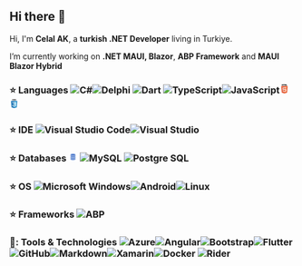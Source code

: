 ## Hi there 👋
Hi, I'm **Celal AK**, a **turkish .NET Developer** living in Turkiye. 

I’m currently working on **.NET MAUI, Blazor**, **ABP Framework** and **MAUI Blazor Hybrid**

### :star: Languages          <img width="16" height="16" alt="C#" src="https://github.com/get-icon/geticon/blob/master/icons/c-sharp.svg"><img width="16" height="16" alt="Delphi" src="https://github.com/get-icon/geticon/blob/master/icons/delphi.svg"> <img width="16" height="16" alt="Dart" src="https://github.com/get-icon/geticon/blob/master/icons/dart.svg"> <img width="16" height="16" alt="TypeScript" src="https://github.com/get-icon/geticon/blob/master/icons/typescript-icon.svg"><img width="16" height="16" alt="JavaScript" src="https://github.com/get-icon/geticon/blob/master/icons/javascript.svg"><img width="16" height="16" alt="HTML" src="https://raw.githubusercontent.com/github/explore/80688e429a7d4ef2fca1e82350fe8e3517d3494d/topics/html/html.png"><img width="16" height="16" alt="css" src="https://raw.githubusercontent.com/github/explore/80688e429a7d4ef2fca1e82350fe8e3517d3494d/topics/css/css.png"> 

### :star: IDE                <img width="16" height="16" alt="Visual Studio Code" src="https://github.com/get-icon/geticon/blob/master/icons/visual-studio-code.svg"><img width="16" height="16" alt="Visual Studio" src="https://github.com/get-icon/geticon/blob/master/icons/visual-studio.svg">

### :star: Databases          <img width="16" height="16" alt="Sql" src="https://raw.githubusercontent.com/github/explore/80688e429a7d4ef2fca1e82350fe8e3517d3494d/topics/sql/sql.png"> <img width="16" height="16" alt="MySQL" src="https://github.com/get-icon/geticon/blob/master/icons/mysql.svg"> <img width="16" height="16" alt="Postgre SQL" src="https://github.com/get-icon/geticon/blob/master/icons/postgresql.svg">

### :star: OS                 <img width="16" height="16" alt="Microsoft Windows" src="https://github.com/get-icon/geticon/blob/master/icons/microsoft-windows.svg"><img width="16" height="16" alt="Android" src="https://github.com/get-icon/geticon/blob/master/icons/android-icon.svg"><img width="16" height="16" alt="Linux" src="https://github.com/get-icon/geticon/blob/master/icons/linux-tux.svg">

### :star: Frameworks         <img width="16" height="16" alt="ABP" src="https://avatars.githubusercontent.com/u/42068324?s=200&v=4">

### 🧰: Tools & Technologies <img width="16" height="16" alt="Azure" src="https://github.com/get-icon/geticon/blob/master/icons/azure-icon.svg"><img width="16" height="16" alt="Angular" src="https://github.com/get-icon/geticon/blob/master/icons/angular-icon.svg"><img width="16" height="16" alt="Bootstrap" src="https://github.com/get-icon/geticon/blob/master/icons/bootstrap.svg"><img width="16" height="16" alt="Flutter" src="https://github.com/get-icon/geticon/blob/master/icons/flutter.svg"><img width="16" height="16" alt="GitHub" src="https://github.com/get-icon/geticon/blob/master/icons/github.svg"><img width="16" height="16" alt="Markdown" src="https://github.com/get-icon/geticon/blob/master/icons/markdown.svg"><img width="16" height="16" alt="Xamarin" src="https://github.com/get-icon/geticon/blob/master/icons/xamarin.svg"><img width="16" height="16" alt="Docker" src="https://github.com/get-icon/geticon/blob/master/icons/docker-icon.svg"> <img width="16" height="16" alt="Rider" src="https://resources.jetbrains.com/storage/products/rider/img/meta/rider_logo_300x300.png">

<!--
**dolunay/dolunay** is a ✨ _special_ ✨ repository because its `README.md` (this file) appears on your GitHub profile.

Here are some ideas to get you started:

- 🔭 I’m currently working on ...
- 🌱 I’m currently learning ...
- 👯 I’m looking to collaborate on ...
- 🤔 I’m looking for help with ...
- 💬 Ask me about ...
- 📫 How to reach me: ...
- 😄 Pronouns: ...
- ⚡ Fun fact: ...

<img width="30" height="30" alt="Git" src="https://raw.githubusercontent.com/github/explore/80688e429a7d4ef2fca1e82350fe8e3517d3494d/topics/git/git.png">
<img width="30" height="30" alt="POEditor" src="https://github.com/get-icon/geticon/blob/master/icons/poeditor.svg">
-->
